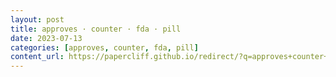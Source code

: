 ```yaml
---
layout: post
title: approves · counter · fda · pill
date: 2023-07-13
categories: [approves, counter, fda, pill]
content_url: https://papercliff.github.io/redirect/?q=approves+counter+fda+pill&tbs=cdr:1,cd_min:7/12/2023,cd_max:7/14/2023
---
```

